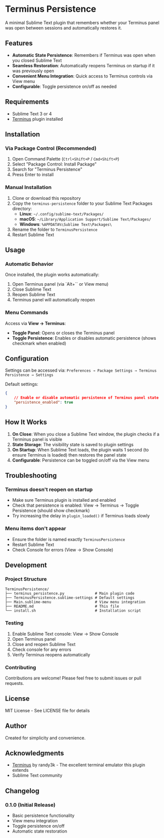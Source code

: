 # Terminus Persistence

A minimal Sublime Text plugin that remembers whether your Terminus panel was open between sessions and automatically restores it.

## Features

- **Automatic State Persistence**: Remembers if Terminus was open when you closed Sublime Text
- **Seamless Restoration**: Automatically reopens Terminus on startup if it was previously open
- **Convenient Menu Integration**: Quick access to Terminus controls via View menu
- **Configurable**: Toggle persistence on/off as needed

## Requirements

- Sublime Text 3 or 4
- [Terminus](https://packagecontrol.io/packages/Terminus) plugin installed

## Installation

### Via Package Control (Recommended)

1. Open Command Palette (`Ctrl+Shift+P` / `Cmd+Shift+P`)
2. Select "Package Control: Install Package"
3. Search for "Terminus Persistence"
4. Press Enter to install

### Manual Installation

1. Clone or download this repository
2. Copy the `terminus-persistence` folder to your Sublime Text Packages directory:
   - **Linux**: `~/.config/sublime-text/Packages/`
   - **macOS**: `~/Library/Application Support/Sublime Text/Packages/`
   - **Windows**: `%APPDATA%\Sublime Text\Packages\`
3. Rename the folder to `TerminusPersistence`
4. Restart Sublime Text

## Usage

### Automatic Behavior

Once installed, the plugin works automatically:

1. Open Terminus panel (via `Alt+\`` or View menu)
2. Close Sublime Text
3. Reopen Sublime Text
4. Terminus panel will automatically reopen

### Menu Commands

Access via **View → Terminus**:

- **Toggle Panel**: Opens or closes the Terminus panel
- **Toggle Persistence**: Enables or disables automatic persistence (shows checkmark when enabled)

## Configuration

Settings can be accessed via: `Preferences → Package Settings → Terminus Persistence → Settings`

Default settings:

```json
{
    // Enable or disable automatic persistence of Terminus panel state
    "persistence_enabled": true
}
```

## How It Works

1. **On Close**: When you close a Sublime Text window, the plugin checks if a Terminus panel is visible
2. **State Storage**: The visibility state is saved to plugin settings
3. **On Startup**: When Sublime Text loads, the plugin waits 1 second (to ensure Terminus is loaded) then restores the panel state
4. **Configurable**: Persistence can be toggled on/off via the View menu

## Troubleshooting

### Terminus doesn't reopen on startup

- Make sure Terminus plugin is installed and enabled
- Check that persistence is enabled: View → Terminus → Toggle Persistence (should show checkmark)
- Try increasing the delay in `plugin_loaded()` if Terminus loads slowly

### Menu items don't appear

- Ensure the folder is named exactly `TerminusPersistence`
- Restart Sublime Text
- Check Console for errors (View → Show Console)

## Development

### Project Structure

```
TerminusPersistence/
├── terminus_persistence.py              # Main plugin code
├── TerminusPersistence.sublime-settings # Default settings
├── Main.sublime-menu                    # View menu integration
├── README.md                            # This file
└── install.sh                           # Installation script
```

### Testing

1. Enable Sublime Text console: View → Show Console
2. Open Terminus panel
3. Close and reopen Sublime Text
4. Check console for any errors
5. Verify Terminus reopens automatically

### Contributing

Contributions are welcome! Please feel free to submit issues or pull requests.

## License

MIT License - See LICENSE file for details

## Author

Created for simplicity and convenience.

## Acknowledgments

- [Terminus](https://github.com/randy3k/Terminus) by randy3k - The excellent terminal emulator this plugin extends
- Sublime Text community

## Changelog

### 0.1.0 (Initial Release)
- Basic persistence functionality
- View menu integration
- Toggle persistence on/off
- Automatic state restoration
